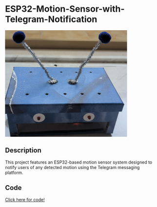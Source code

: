 # ESP32-Motion-Sensor-with-Telegram-Notification

<img src="images/Motion_sensor_smart.png" alt="Motion sensor smart" style="width:400px;height:350px;">

## Description

This project features an ESP32-based motion sensor system designed to notify users of any detected motion using the Telegram messaging platform.

## Code

[Click here for code!](Code.ino)



